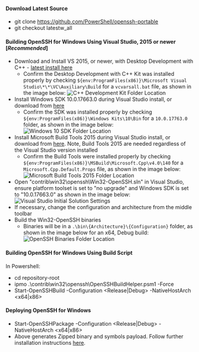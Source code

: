 #### Download Latest Source
  - git clone https://github.com/PowerShell/openssh-portable
  - git checkout latestw_all

#### Building OpenSSH for Windows Using Visual Studio, 2015 or newer [*Recommended*]
  - Download and Install VS 2015, or newer, with Desktop Development with C++ - [latest install here](https://visualstudio.microsoft.com/downloads/) 
     - Confirm the Desktop Development with C++ Kit was installed properly by checking `${env:ProgramFiles(x86)}\Microsoft Visual Studio\*\*\VC\Auxiliary\Build` for a `vcvarsall.bat` file, as shown in the image below: 
![C++ Development Kit Folder Location](https://user-images.githubusercontent.com/14894321/155555676-53815d5e-5fb0-48ed-b71d-d0a679cb276b.png)
- Install Windows SDK 10.0.17663.0 during Visual Studio install, or download from [here](https://developer.microsoft.com/en-us/windows/downloads/sdk-archive/)
     - Confirm the SDK was installed properly by checking `${env:ProgramFiles(x86)}\Windows Kits\10\Bin` for a `10.0.17763.0` folder, as shown in the image below: 
![Windows 10 SDK Folder Location](https://user-images.githubusercontent.com/14894321/155553357-8961ac07-9671-4916-8ae2-8123ab2b892e.png)
- Install Microsoft Build Tools 2015 during Visual Studio install, or download from [here](https://www.microsoft.com/en-us/download/details.aspx?id=48159). Note, Build Tools 2015 are needed regardless of the Visual Studio version installed 
     - Confirm the Build Tools were installed properly by checking `${env:ProgramFiles(x86)}\MSBuild\Microsoft.Cpp\v4.0\140` for a `Microsoft.Cpp.Default.Props` file, as shown in the image below: 
![Microsoft Build Tools 2015 Folder Location](https://user-images.githubusercontent.com/14894321/155554939-43ffc96f-185e-427c-82de-16a3a60ce32a.png)
- Open "contrib\win32\openssh\Win32-OpenSSH.sln" in Visual Studio, ensure platform toolset is set to "no upgrade" and Windows SDK is set to "10.0.17663.0" as shown in the image below: \
![Visual Studio Initial Solution Settings](https://user-images.githubusercontent.com/14894321/155555889-9a2e617c-5f64-4178-b40d-e5231f42f302.png)
- If necessary, change the configuration and architecture from the middle toolbar
- Build the Win32-OpenSSH binaries
     - Binaries will be in a `.\bin\{Architecture}\{Configuration}` folder, as shown in the image below for an x64, Debug build:
![OpenSSH Binaries Folder Location](https://user-images.githubusercontent.com/14894321/155556691-3573b5df-8295-4815-9543-a8e38e78b5fa.png)

#### Building OpenSSH for Windows Using Build Script
In Powershell:
  - cd repository-root
  - ipmo .\contrib\win32\openssh\OpenSSHBuildHelper.psm1 -Force
  - Start-OpenSSHBuild -Configuration <Release|Debug> -NativeHostArch <x64|x86>

#### Deploying OpenSSH for Windows
  - Start-OpenSSHPackage -Configuration <Release|Debug> -NativeHostArch <x64|x86>
  - Above generates Zipped binary and symbols payload. Follow further installation instructions [here](https://github.com/PowerShell/Win32-OpenSSH/wiki/Install-Win32-OpenSSH).




